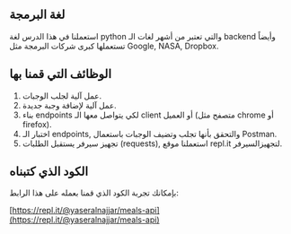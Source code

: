 ## لغة البرمجة

استعملنا في هذا الدرس لغة python والتي تعتبر من أشهر لغات الـ backend وأيضاً تستعملها كبرى شركات البرمجة مثل Google, NASA, Dropbox.

## الوظائف التي قمنا بها

1. عمل آلية لجلب الوجبات.
2. عمل آلية لإضافة وجبة جديدة.
3. بناء endpoints لكي يتواصل معها الـ client أو العميل (متصفح مثل chrome أو firefox).
4. اختبار الـ endpoints, والتحقق بأنها تجلب وتضيف الوجبات باستعمال Postman.
5. تجهيز سيرفر يستقبل الطلبات (requests), استعملنا موقع repl.it لتجهيزالسيرفر.

## الكود الذي كتبناه

بإمكانك تجربة الكود الذي قمنا بعمله على هذا الرابط:

[https://repl.it/@yaseralnajjar/meals-api](https://repl.it/@yaseralnajjar/meals-api)